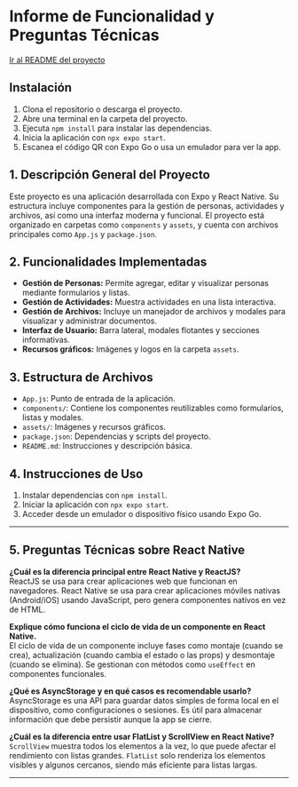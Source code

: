 # Informe de Funcionalidad y Preguntas Técnicas

[Ir al README del proyecto](./README.md)

## Instalación

1. Clona el repositorio o descarga el proyecto.
2. Abre una terminal en la carpeta del proyecto.
3. Ejecuta `npm install` para instalar las dependencias.
4. Inicia la aplicación con `npx expo start`.
5. Escanea el código QR con Expo Go o usa un emulador para ver la app.

## 1. Descripción General del Proyecto

Este proyecto es una aplicación desarrollada con Expo y React Native. Su estructura incluye componentes para la gestión de personas, actividades y archivos, así como una interfaz moderna y funcional. El proyecto está organizado en carpetas como `components` y `assets`, y cuenta con archivos principales como `App.js` y `package.json`.

## 2. Funcionalidades Implementadas

- **Gestión de Personas:** Permite agregar, editar y visualizar personas mediante formularios y listas.
- **Gestión de Actividades:** Muestra actividades en una lista interactiva.
- **Gestión de Archivos:** Incluye un manejador de archivos y modales para visualizar y administrar documentos.
- **Interfaz de Usuario:** Barra lateral, modales flotantes y secciones informativas.
- **Recursos gráficos:** Imágenes y logos en la carpeta `assets`.

## 3. Estructura de Archivos

- `App.js`: Punto de entrada de la aplicación.
- `components/`: Contiene los componentes reutilizables como formularios, listas y modales.
- `assets/`: Imágenes y recursos gráficos.
- `package.json`: Dependencias y scripts del proyecto.
- `README.md`: Instrucciones y descripción básica.

## 4. Instrucciones de Uso

1. Instalar dependencias con `npm install`.
2. Iniciar la aplicación con `npx expo start`.
3. Acceder desde un emulador o dispositivo físico usando Expo Go.

---

## 5. Preguntas Técnicas sobre React Native

**¿Cuál es la diferencia principal entre React Native y ReactJS?**  
ReactJS se usa para crear aplicaciones web que funcionan en navegadores. React Native se usa para crear aplicaciones móviles nativas (Android/iOS) usando JavaScript, pero genera componentes nativos en vez de HTML.

**Explique cómo funciona el ciclo de vida de un componente en React Native.**  
El ciclo de vida de un componente incluye fases como montaje (cuando se crea), actualización (cuando cambia el estado o las props) y desmontaje (cuando se elimina). Se gestionan con métodos como `useEffect` en componentes funcionales.

**¿Qué es AsyncStorage y en qué casos es recomendable usarlo?**  
AsyncStorage es una API para guardar datos simples de forma local en el dispositivo, como configuraciones o sesiones. Es útil para almacenar información que debe persistir aunque la app se cierre.

**¿Cuál es la diferencia entre usar FlatList y ScrollView en React Native?**  
`ScrollView` muestra todos los elementos a la vez, lo que puede afectar el rendimiento con listas grandes. `FlatList` solo renderiza los elementos visibles y algunos cercanos, siendo más eficiente para listas largas.

---
